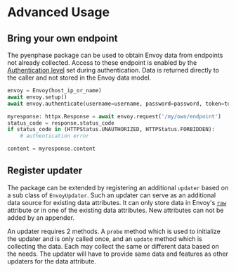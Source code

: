 # Advanced Usage

## Bring your own endpoint

The pyenphase package can be used to obtain Envoy data from endpoints not already collected. Access to these endpoint is enabled by the [Authentication level](./usage_authentication.md#authorized-levels) set during authentication. Data is returned directly to the caller and not stored in the Envoy data model.

```python
envoy = Envoy(host_ip_or_name)
await envoy.setup()
await envoy.authenticate(username=username, password=password, token=token)

myresponse: httpx.Response = await envoy.request('/my/own/endpoint')
status_code = response.status_code
if status_code in (HTTPStatus.UNAUTHORIZED, HTTPStatus.FORBIDDEN):
    # authentication error

content = myresponse.content

```

## Register updater

The package can be extended by registering an additional `updater` based on a sub class of `EnvoyUpdater`. Such an updater can serve as an additional data source for existing data attributes. It can only store data in Envoy's [`raw`](./data_raw.md#raw-data) attribute or in one of the existing data attributes. New attributes can not be added by an appender.

An updater requires 2 methods. A `probe` method which is used to initialize the updater and is only called once, and an `update` method which is collecting the data. Each may collect the same or different data based on the needs. The updater will have to provide same data and features as other updaters for the data attribute.
